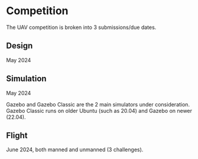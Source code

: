 # Competition

The UAV competition is broken into 3 submissions/due dates.

## Design

May 2024

## Simulation

May 2024

Gazebo and Gazebo Classic are the 2 main simulators under consideration. Gazebo Classic runs on older Ubuntu (such as 20.04) and Gazebo on newer (22.04).

## Flight

June 2024, both manned and unmanned (3 challenges).
